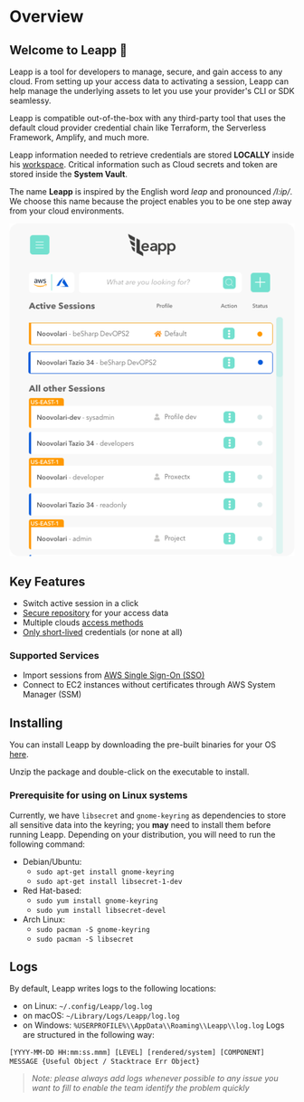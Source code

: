 # Overview

## Welcome to Leapp :rocket:

Leapp is a tool for developers to manage, secure, and gain access to any cloud. From setting up your access data to activating a session, Leapp can help manage the underlying assets to let you use your provider's CLI or SDK seamlessy.

Leapp is compatible out-of-the-box with any third-party tool that uses the default cloud provider credential chain like Terraform, the Serverless Framework, Amplify, and much more.

Leapp information needed to retrieve credentials are stored **LOCALLY** inside his [workspace](concepts.md). Critical information such as Cloud secrets and token are stored inside the **System Vault**.

The name **Leapp** is inspired by the English word *leap* and pronounced */l:ip/*. We choose this name because the project enables you to be one step away from your cloud environments.

![Leapp Main Window](images/main-window.png?style=center-img)

## Key Features

- Switch active session in a click
- [Secure repository](contributing/system_vault.md) for your access data
- Multiple clouds [access methods](use-cases/intro.md)
- [Only short-lived](concepts.md) credentials (or none at all)
  
### Supported Services

- Import sessions from [AWS Single Sign-On (SSO)](use-cases/aws_sso.md)
- Connect to EC2 instances without certificates through AWS System Manager (SSM)

## Installing

You can install Leapp by downloading the pre-built binaries for your OS [here](https://www.leapp.cloud/releases).

Unzip the package and double-click on the executable to install.

### Prerequisite for using on Linux systems
Currently, we have `libsecret` and `gnome-keyring` as dependencies to store all sensitive data into the keyring; you **may** need to install them before running Leapp.
Depending on your distribution, you will need to run the following command:

* Debian/Ubuntu:
    - `sudo apt-get install gnome-keyring`
    - `sudo apt-get install libsecret-1-dev`
* Red Hat-based:
    - `sudo yum install gnome-keyring`
    - `sudo yum install libsecret-devel`
* Arch Linux:
    - `sudo pacman -S gnome-keyring`
    - `sudo pacman -S libsecret`

## Logs

By default, Leapp writes logs to the following locations:

- on Linux: `~/.config/Leapp/log.log`
- on macOS: `~/Library/Logs/Leapp/log.log`
- on Windows: `%USERPROFILE%\\AppData\\Roaming\\Leapp\\log.log`
  Logs are structured in the following way:
```
[YYYY-MM-DD HH:mm:ss.mmm] [LEVEL] [rendered/system] [COMPONENT] MESSAGE {Useful Object / Stacktrace Err Object}
```
> *Note: please always add logs whenever possible to any issue you want to fill to enable the team identify the problem quickly*
